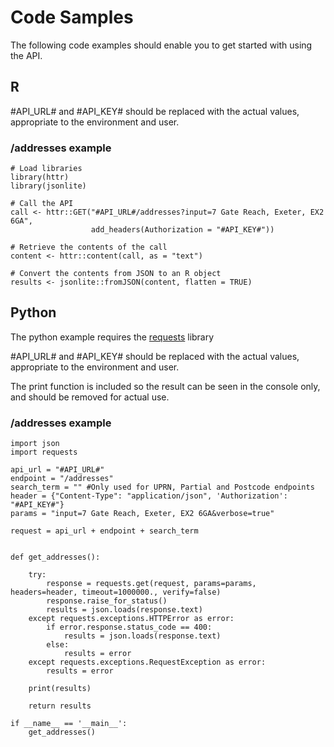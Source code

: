 <h1 class="jupiter">Code Samples</h1>

   <p>The following code examples should enable you to get started with using the API.</p>

   <h2>R</h2>

   <p>#API_URL# and #API_KEY# should be replaced with the actual values, appropriate to the environment and user.</p>

   <h3>/addresses example</h3>

   <pre><code># Load libraries
library(httr)
library(jsonlite)

# Call the API
call <- httr::GET("#API_URL#/addresses?input=7 Gate Reach, Exeter, EX2 6GA",
                  add_headers(Authorization = "#API_KEY#"))

# Retrieve the contents of the call
content <- httr::content(call, as = "text")

# Convert the contents from JSON to an R object
results <- jsonlite::fromJSON(content, flatten = TRUE)</code></pre>

<h2>Python</h2>

<p>The python example requires the <a href="http://docs.python-requests.org/en/master/" class="icon--external-link">requests</a> library</p>

<p>#API_URL# and #API_KEY# should be replaced with the actual values, appropriate to the environment and user.</p>

<p>The print function is included so the result can be seen in the console only, and should be removed for actual use.</p>

<h3>/addresses example</h3>

   <pre><code>import json
import requests

api_url = "#API_URL#"
endpoint = "/addresses"
search_term = "" #Only used for UPRN, Partial and Postcode endpoints
header = {"Content-Type": "application/json", 'Authorization': "#API_KEY#"}
params = "input=7 Gate Reach, Exeter, EX2 6GA&verbose=true"

request = api_url + endpoint + search_term


def get_addresses():

    try:
        response = requests.get(request, params=params, headers=header, timeout=1000000., verify=false)
        response.raise_for_status()
        results = json.loads(response.text)
    except requests.exceptions.HTTPError as error:
        if error.response.status_code == 400:
            results = json.loads(response.text)
        else:
            results = error
    except requests.exceptions.RequestException as error:
        results = error

    print(results)

    return results

if __name__ == '__main__':
    get_addresses()</code></pre>

